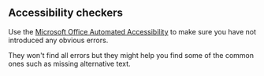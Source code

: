 ## Accessibility checkers
Use the [Microsoft Office Automated Accessibility](https://support.microsoft.com/en-us/office/improve-accessibility-with-the-accessibility-checker-a16f6de0-2f39-4a2b-8bd8-5ad801426c7f) to make sure you have not introduced any obvious errors.

They won't find all errors but they might help you find some of the common ones such as missing alternative text.

